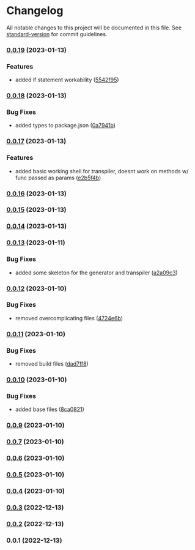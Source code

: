 # Changelog

All notable changes to this project will be documented in this file. See [standard-version](https://github.com/conventional-changelog/standard-version) for commit guidelines.

### [0.0.19](https://github.com/espruino-tools/transpiler/compare/v0.0.18...v0.0.19) (2023-01-13)


### Features

* added if statement workability ([5542f95](https://github.com/espruino-tools/transpiler/commit/5542f951113127d939d367e7a43a30c5be0fa813))

### [0.0.18](https://github.com/espruino-tools/transpiler/compare/v0.0.17...v0.0.18) (2023-01-13)


### Bug Fixes

* added types to package.json ([0a7941b](https://github.com/espruino-tools/transpiler/commit/0a7941b9d008b24ed5161b4bc50265868694b5c8))

### [0.0.17](https://github.com/espruino-tools/transpiler/compare/v0.0.16...v0.0.17) (2023-01-13)


### Features

* added basic working shell for transpiler,  doesnt work on methods w/ func passed as params ([e2b5f4b](https://github.com/espruino-tools/transpiler/commit/e2b5f4b145b6b9bd11db97e397f0454493062a89))

### [0.0.16](https://github.com/espruino-tools/transpiler/compare/v0.0.15...v0.0.16) (2023-01-13)

### [0.0.15](https://github.com/espruino-tools/transpiler/compare/v0.0.14...v0.0.15) (2023-01-13)

### [0.0.14](https://github.com/espruino-tools/transpiler/compare/v0.0.13...v0.0.14) (2023-01-13)

### [0.0.13](https://github.com/espruino-tools/transpiler/compare/v0.0.12...v0.0.13) (2023-01-11)


### Bug Fixes

* added some skeleton for the generator and transpiler ([a2a09c3](https://github.com/espruino-tools/transpiler/commit/a2a09c3f7fcc33867a576fc974fa9275b87573b5))

### [0.0.12](https://github.com/espruino-tools/transpiler/compare/v0.0.11...v0.0.12) (2023-01-10)


### Bug Fixes

* removed overcomplicating files ([4724e6b](https://github.com/espruino-tools/transpiler/commit/4724e6b8acc1592ceb41a7850c35a3a2361d2c7c))

### [0.0.11](https://github.com/espruino-tools/transpiler/compare/v0.0.10...v0.0.11) (2023-01-10)


### Bug Fixes

* removed build files ([dad7ff8](https://github.com/espruino-tools/transpiler/commit/dad7ff87461a4c24d151d9f47f20ad630be12571))

### [0.0.10](https://github.com/espruino-tools/transpiler/compare/v0.0.9...v0.0.10) (2023-01-10)


### Bug Fixes

* added base files ([8ca0821](https://github.com/espruino-tools/transpiler/commit/8ca0821d06588bdfad80e474fb0d09663621c6e1))

### [0.0.9](https://github.com/espruino-tools/transpiler/compare/v0.0.8...v0.0.9) (2023-01-10)

### [0.0.7](https://github.com/espruino-tools/transpiler/compare/v0.0.8...v0.0.7) (2023-01-10)

### [0.0.6](https://github.com/espruino-tools/transpiler/compare/v0.0.8...v0.0.6) (2023-01-10)

### [0.0.5](https://github.com/espruino-tools/transpiler/compare/v0.0.8...v0.0.5) (2023-01-10)

### [0.0.4](https://github.com/espruino-tools/transpiler/compare/v0.0.8...v0.0.4) (2023-01-10)

### [0.0.3](https://github.com/espruino-tools/transpiler/compare/v0.0.2...v0.0.3) (2022-12-13)

### [0.0.2](https://github.com/espruino-tools/transpiler/compare/v0.0.1...v0.0.2) (2022-12-13)

### 0.0.1 (2022-12-13)
